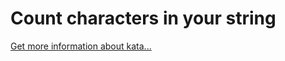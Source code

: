 Count characters in your string
=
[Get more information about kata...](https://www.codewars.com//kata//kata/52efefcbcdf57161d4000091)